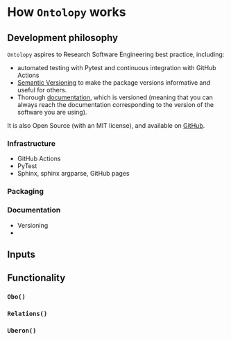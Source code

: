 # How `Ontolopy` works

## Development philosophy
[//]: # (TODO: margin continuous integration)

`Ontolopy` aspires to Research Software Engineering best practice, including:
 - automated testing with Pytest and continuous integration with GitHub Actions
 - [Semantic Versioning](https://semver.org/) to make the package versions informative and useful for others. 
 - Thorough [documentation](https://nataliethurlby.github.io/ontolopy), which is versioned (meaning that you can always reach the documentation corresponding to the version of the software you are using).
 
It is also Open Source (with an MIT license), and available on [GitHub](https://github.com/NatalieThurlby/ontolopy).
 
### Infrastructure
- GitHub Actions
- PyTest
- Sphinx, sphinx argparse, GitHub pages

### Packaging

### Documentation
- Versioning
- 

## Inputs

## Functionality

### `Obo()`
[//]: # (TODO: insert `.obo` excerpt here)

### `Relations()`

### `Uberon()`

